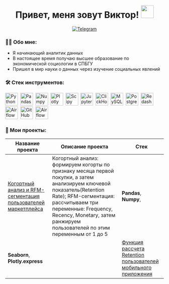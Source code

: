 <h1 align="center"> Привет, меня зовут Виктор! <img src="https://media.giphy.com/media/hvRJCLFzcasrR4ia7z/giphy.gif" width="40"></h1>

<div align="center">

  <a href="">[![Telegram](https://img.shields.io/badge/-Telegram-27A7E7?style=for-the-badge&logo=telegram)](https://t.me/vqqtrr)</a>

<div align="left">

### :man_technologist: Обо мне:
- Я начинающий аналитик данных
- В настоящее время получаю высшее образование по экономической социологии в СПБГУ
- Пришел в мир науки о данных через изучение социальных явлений

### :hammer_and_wrench: Стек инструментов:
<div>
  <img src="https://img.shields.io/badge/python-white?logo=python&style=for-the-badge" title="Python" alt="Python" height="40"/>&nbsp;
  <img src="https://img.shields.io/badge/pandas-white?logo=pandas&logoColor=blue&style=for-the-badge" title="Pandas" alt="Pandas" height="40"/>&nbsp;
  <img src="https://img.shields.io/badge/numpy-white?logo=numpy&logoColor=blue&style=for-the-badge" title="Numpy" alt="Numpy" height="40"/>&nbsp;
  <img src="https://img.shields.io/badge/plotly-white?logo=plotly&logoColor=blue&style=for-the-badge" title="Plotly" alt="Plotly" height="40"/>&nbsp;
  <img src="https://img.shields.io/badge/Scipy-white?logo=Scipy&logoColor=black&style=for-the-badge" title="Scipy" alt="Scipy" height="40"/>&nbsp;
  <img src="https://img.shields.io/badge/Jupyter_notebook-white?logo=Jupyter&style=for-the-badge" title="Jupyter" alt="Jupyter" height="40"/>&nbsp;
  <img src="https://img.shields.io/badge/Clickhouse-white?logo=Clickhouse&style=for-the-badge" title="ClickHouse" alt="ClickHouse" height="40"/>&nbsp;
  <img src="https://img.shields.io/badge/mySQL-white?logo=mySQL&s&style=for-the-badge" title="MySQL"  alt="MySQL" height="40"/>&nbsp;  
  <img src="https://img.shields.io/badge/PostgreSQL-white?logo=PostgreSQL&s&style=for-the-badge" title="PostgreSQL" alt="PostgreSQL" height="40"/>&nbsp;
  <img src="https://img.shields.io/badge/redash-white?logo=redash&logoColor=black&style=for-the-badge" title="Redash" alt="Redash" height="40"/>&nbsp;
  <img src="https://img.shields.io/badge/Tableau-white?logo=Tableau&s&logoColor=yellow&style=for-the-badge" title="Airflow" alt="Airflow" height="40"/>&nbsp;
  <img src="https://img.shields.io/badge/github-white?logo=github&logoColor=black&style=for-the-badge" title="GitHub" alt="GitHub" height="40"/>&nbsp;
  <img src="https://img.shields.io/badge/Airflow-white?logo=Airflow&style=for-the-badge" title="Airflow" alt="Airflow" height="40"/>&nbsp;

### :book: Мои проекты:

|Название проекта| Описание проекта| Стек|
|----------------|-----------------|-----|
|[Когортный анализ и RFM-сегментация пользователей маркетплейса](https://github.com/vqqtrr/Cohort-analysis-and-RFM-segmentation)|Когортный анализ: формируем когорты по признаку месяца первой покупки, а затем анализируем ключевой показатель(Retention Rate); RFM-сегментация: рассчитываем три переменные: Frequency, Recency, Monetary, затем ранжируем пользователей по этим переменным от 1 до 5|**Pandas**, **Numpy**, 
 **Seaborn**, **Plotly.express**||[Функция рассчета Retention пользователей мобильного приложения](https://github.com/vqqtrr/Retention_Rate_function)|Данная функция получает на вход пути к файлам с регистрациями пользователей и авторизациями пользователей и преобразует всё в сводную таблицу, которая считает RR по дням|**Pandas**, **Numpy**, **Seaborn**|

